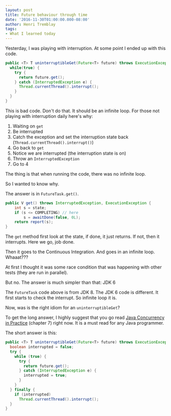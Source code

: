 ```yaml
---
layout: post
title: Future behaviour through time
date: '2016-11-30T01:00:00.000-08:00'
author: Henri Tremblay
tags:
- What I learned today
---
```


Yesterday, I was playing with interruption. At some point I ended up with this code.

```java
public <T> T uninterruptibleGet(Future<T> future) throws ExecutionException {
  while(true) {
    try {
      return future.get();
    } catch (InterruptedException e) {
      Thread.currentThread().interrupt();
    }
  }
}
```

This is bad code. Don't do that. It should be an infinite loop. For those not playing with interruption daily
here's why:

1. Waiting on `get`
2. Be interrupted
3. Catch the exception and set the interruption state back (`Thread.currentThread().interrupt()`)
4. Go back to `get`
5. Notice we are interrupted (the interruption state is on)
6. Throw an `InterruptedException`
7. Go to 4

The thing is that when running the code, there was no infinite loop.

So I wanted to know why.

The answer is in `FutureTask.get()`.

```java
public V get() throws InterruptedException, ExecutionException {
    int s = state;
    if (s <= COMPLETING) // here
        s = awaitDone(false, 0L);
    return report(s);
}
```

The `get` method first look at the state, if done, it just returns. If not, then it interrupts. Here we go, 
job done.

Then it goes to the Continuous Integration. And goes in an infinite loop. Whaaat???

At first I thought it was some race condition that was happening with other tests (they are run in parallel).

But no. The answer is much simpler than that: JDK 6

The `FutureTask` code above is from JDK 8. The JDK 6 code is different. It first starts to check the 
interrupt. So infinite loop it is.

Now, was is the right idiom for an `uninterruptibleGet`?

To get the long answer, I highly suggest that you go read [Java Concurrency in Practice](http://jcip.net/) 
(chapter 7) right now. It is a must read for any Java programmer.

The short answer is this:

```java
public <T> T uninterruptibleGet(Future<T> future) throws ExecutionException {
  boolean interrupted = false;
  try {
    while (true) {
      try {
        return future.get();
      } catch (InterruptedException e) {
        interrupted = true;
      }
    }
  } finally {
    if (interrupted)
      Thread.currentThread().interrupt();
  }
}
```
